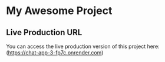 # My Awesome Project

## Live Production URL
You can access the live production version of this project here:  
(https://chat-app-3-fp7c.onrender.com)
